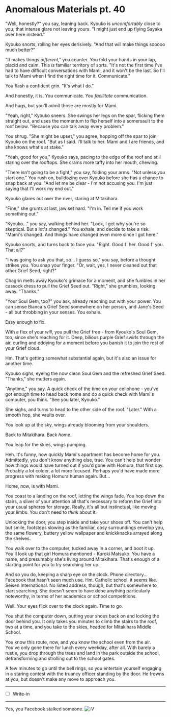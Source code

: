 # Anomalous Materials pt. 40

"Well, honestly?" you say, leaning back. Kyouko is *uncomfortably* close to you, that intense glare not leaving yours. "I might just end up flying Sayaka over here instead."

Kyouko snorts, rolling her eyes derisively. "And that will make things sooooo much better?"

"It makes things *different*," you counter. You fold your hands in your lap, placid and calm. This *is* familiar territory of sorts. "It's not the first time I've had to have difficult conversations with Mami, and it won't be the last. So I'll talk to Mami when I find the right time for it. Communicate."

You flash a confident grin. "It's what I do."

And honestly, it is. You communicate. You *facilitate* communication.

And hugs, but you'll admit those are mostly for Mami.

"Yeah, right," Kyouko sneers. She swings her legs on the spar, flicking them straight out, and uses the momentum to flip herself into a somersault to the roof below. "Because you can talk away every problem."

You shrug. "She might be upset," you agree, hopping off the spar to join Kyouko on the roof. "But as I said. I'll talk to her. Mami and I are friends, and she knows what's at stake."

"Yeah, good for you," Kyouko says, pacing to the edge of the roof and still staring over the rooftops. She crams more taffy into her mouth, chewing.

"There isn't going to be a fight," you say, folding your arms. "Not unless *you* start one." You rush on, bulldozing over Kyouko before she has a chance to snap back at you. "And let me be clear - I'm not accusing you. I'm just saying that I'll work my end out."

Kyouko glares out over the river, staring at Mitakihara.

"Fine," she grunts at last, jaw set hard. "I'm in. Tell me if you work something out."

"Kyouko..." you say, walking behind her. "Look, I get why you're so skeptical. But a lot's changed." You exhale, and decide to take a risk. "Mami's changed. And things have changed even more since I got here."

Kyouko snorts, and turns back to face you. "Right. Good f' her. Good f' you. That all?"

"I was going to ask you that, so... I guess so," you say, before a thought strikes you. You snap your finger. "Or, wait, yes, I never cleaned out that other Grief Seed, right?"

Chagrin melts away Kyouko's grimace for a moment, and she fumbles in her cassock dress to pull the Grief Seed out. "Right," she grumbles, looking away. "Thanks."

"Your Soul Gem, too?" you ask, already reaching out with your power. You can sense Bianca's Grief Seed somewhere on her person, and Jane's Seed - all but throbbing in your senses. You exhale.

Easy enough to fix.

With a flex of your *will*, you pull the Grief free - from Kyouko's Soul Gem, too, since she's reaching for it. Deep, bilious purple Grief swirls through the air, curling and eddying for a moment before you banish it to join the rest of your Grief cloud.

Hm. That's getting somewhat substantial again, but it's also an issue for another time.

Kyouko sighs, eyeing the now clean Soul Gem and the refreshed Grief Seed. "Thanks," she mutters again.

"Anytime," you say. A quick check of the time on your cellphone - you've got enough time to head back home and do a quick check with Mami's computer, you think. "See you later, Kyouko."

She sighs, and turns to head to the other side of the roof. "Later." With a smooth hop, she vaults over.

You look up at the sky, wings already blooming from your shoulders.

Back to Mitakihara. Back *home*.

You leap for the skies, wings pumping.

Heh. It's funny, how quickly Mami's apartment has become home for you. Admittedly, you don't know anything else, true. You can't help but wonder how things would have turned out if you'd gone with Homura, that first day. Probably a lot colder, a lot more focused. Perhaps you'd have made more progress with making Homura human again. But...

Home, now, is with Mami.

You coast to a landing on the roof, letting the wings fade. You hop down the stairs, a sliver of your attention all that's necessary to reform the Grief into your usual spheres for storage. Really, it's all but instinctual, like moving your limbs. You don't need to *think* about it.

Unlocking the door, you step inside and take your shoes off. You can't help but smile, footsteps slowing as the familiar, cosy surroundings envelop you, the same flowery, buttery yellow wallpaper and knickknacks arrayed along the shelves.

You walk over to the computer, tucked away in a corner, and boot it up. You'll look up that girl Homura mentioned - Kuroki Matsuko. You have a name, and presumably she's living around Mitakihara. That's enough of a starting point for you to try searching her up.

And so you do, keeping a sharp eye on the clock. Phone directory... Facebook that hasn't seen much use. Hm. Catholic school, it seems like. Seisen International. No listed address, though, but that's somewhere to start searching. She doesn't seem to have done anything particularly noteworthy, in terms of her academics or school competitions.

Well. Your eyes flick over to the clock again. Time to go.

You shut the computer down, putting your shoes back on and locking the door behind you. It only takes you minutes to climb the stairs to the roof, two at a time, and you take to the skies, headed for Mitakihara Middle School.

You know this route, now, and you know the school even from the air. You've only gone there for lunch every weekday, after all. With barely a rustle, you drop through the trees and land in the park outside the school, detransforming and strolling out to the school gates.

A few minutes to go until the bell rings, so you entertain yourself engaging in a staring contest with the truancy officer standing by the door. He frowns at you, but doesn't make any move to approach you.

---

- [ ] Write-in

---

Yes, you Facebook stalked someone. ![:V](/styles/sv_smiles/xenforo/emot-v.gif ":V    :V")
